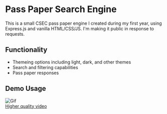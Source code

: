 # Pass Paper Search Engine
This is a small CSEC pass paper engine I created during my first year, using Express.js and vanilla HTML/CSS/JS. I'm making it public in response to requests.


## Functionality
- Themeing options including light, dark, and other themes
- Search and filtering capabilities
- Pass paper responses

## Demo Usage
![Gif](https://imgur.com/e161fRp.gif)
<br>
[Higher quality video](https://i.imgur.com/fd2XzWF.mp4)

